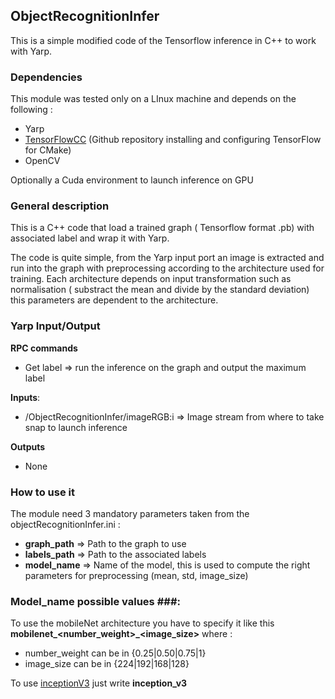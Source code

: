 ## ObjectRecognitionInfer ##
This is a simple modified code of the Tensorflow inference in C++ to work with Yarp.

### Dependencies ###
This module was tested only on a LInux machine and depends on the following :

- Yarp
- [TensorFlowCC](https://github.com/FloopCZ/tensorflow_cc) (Github repository installing and configuring TensorFlow for CMake) 
- OpenCV

Optionally a Cuda environment to launch inference on GPU

### General description ###
This is a C++ code that load a trained graph ( Tensorflow format .pb) with associated label and wrap it with 
Yarp.

The code is quite simple, from the Yarp input port an image is extracted and run into the graph with
preprocessing according to the architecture used for training. Each architecture depends on input transformation
such as normalisation ( substract the mean and divide by the standard deviation) this parameters are
dependent to the architecture.


### Yarp Input/Output ###
**RPC commands**
 - Get label => run the inference on the graph and output the maximum label
 
 **Inputs**:
 
 - /ObjectRecognitionInfer/imageRGB:i => Image stream from where to take snap to launch inference
 
 **Outputs**
 
 - None
 
 ### How to use it ##
 The module need 3 mandatory parameters taken from the objectRecognitionInfer.ini : 
 
 - **graph_path** => Path to the graph to use
 - **labels_path** => Path to the associated labels
 - **model_name** => Name of the model, this is used to compute the right parameters for preprocessing (mean, std, image_size)
 

### Model_name possible values ###: 
To use the mobileNet architecture you have to specify it like this  **mobilenet_<number_weight>_<image_size>** where : 
- number_weight can be in  {0.25|0.50|0.75|1}
- image_size can be in {224|192|168|128}

To use [inceptionV3](https://arxiv.org/abs/1512.00567) just write **inception_v3**

